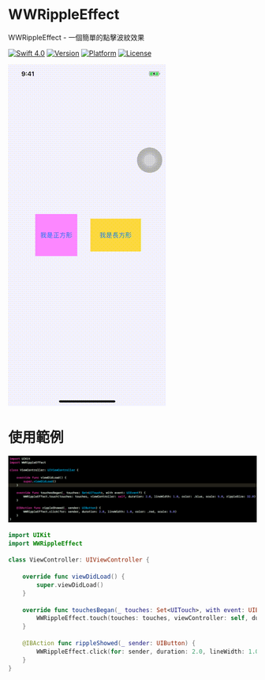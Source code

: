 # WWRippleEffect
WWRippleEffect - 一個簡單的點擊波紋效果

[![Swift 4.0](https://img.shields.io/badge/Swift-4.2-orange.svg?style=flat)](https://developer.apple.com/swift/) [![Version](https://img.shields.io/cocoapods/v/WWRippleEffect.svg?style=flat)](http://cocoapods.org/pods/WWRippleEffect) [![Platform](https://img.shields.io/cocoapods/p/WWRippleEffect.svg?style=flat)](http://cocoapods.org/pods/WWRippleEffect) [![License](https://img.shields.io/cocoapods/l/WWRippleEffect.svg?style=flat)](http://cocoapods.org/pods/WWRippleEffect)

![一個簡單的點擊波紋效果 (上傳至Cocoapods)](https://raw.githubusercontent.com/William-Weng/WWRippleEffect/master/WWRippleEffect.gif)

# 使用範例
![IBOutlet](https://raw.githubusercontent.com/William-Weng/WWRippleEffect/master/IBOutlet.png)

```swift
import UIKit
import WWRippleEffect

class ViewController: UIViewController {
    
    override func viewDidLoad() {
        super.viewDidLoad()
    }
    
    override func touchesBegan(_ touches: Set<UITouch>, with event: UIEvent?) {
        WWRippleEffect.touch(touches: touches, viewController: self, duration: 2.0, lineWidth: 1.0, color: .blue, scale: 5.0, rippleSize: 32.0)
    }
    
    @IBAction func rippleShowed(_ sender: UIButton) {
        WWRippleEffect.click(for: sender, duration: 2.0, lineWidth: 1.0, color: .red, scale: 5.0)
    }
}
```